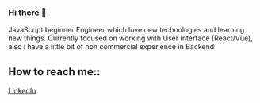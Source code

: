 ### Hi there 👋

JavaScript beginner Engineer which love new technologies and learning new things. Currently focused on working with User Interface (React/Vue), also i have a little bit of non commercial experience in Backend

## How to reach me::
[LinkedIn](https://www.linkedin.com/in/nikolas-ambroziewicz-586412194/)
